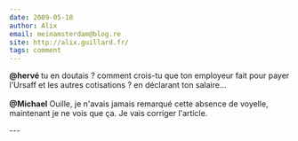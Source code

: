 ```yaml
---
date: 2009-05-18
author: Alix
email: meinamsterdam@blog.re
site: http://alix.guillard.fr/
tags: comment
---
```


<p>
<b>@hervé </b> tu en doutais ? comment crois-tu que ton employeur fait pour payer l'Ursaff et les autres cotisations ? en déclarant ton salaire...
<br/><br/>
<b>@Michael</b> Ouille, je n'avais jamais remarqué cette absence de voyelle, maintenant je ne vois que ça. Je vais corriger l'article.
</p>
---